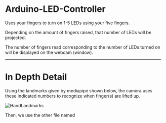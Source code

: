 # Arduino-LED-Controller

Uses your fingers to turn on 1-5 LEDs using your five fingers. 

Depending on the amount of fingers raised, that number of LEDs will be projected. 

The number of fingers read corresponding to the number of LEDs turned on will be displayed on the webcam (window).

-------------------------------------------------------------------------------------------------------------------------------------------------------------------------

# In Depth Detail 

Using the landmarks given by mediapipe shown below, the camera uses these indicated numbers to recognize when finger(s) are lifted up. 

![HandLandmarks](https://user-images.githubusercontent.com/95951042/160973274-ee0d8b6c-b559-4152-b99a-a3934eedb0f8.png)

Then, we use the other file named 

